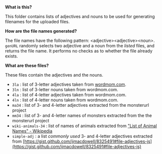 **What is this?**

This folder contains lists of adjectives and nouns to be used for generating filenames for the uploaded files.

**How are the file names generated?**

The file names have the following pattern: &lt;adjective&gt;&lt;adjective&gt;&lt;noun&gt;.
`genURL` randomly selects two adjective and a noun from the _listed_ files, and returns the file name. It performs no checks as to whether the file already exists.

**What are these files?**

These files contain the adjectives and the nouns.

 * `3la` : list of 3-letter adjectives taken from [wordmom.com](https://www.wordmom.com/).
 * `3ln` : list of 3-letter nouns taken from wordmom.com.
 * `4la` : list of 4-letter adjectives taken from wordmom.com.
 * `4ln` : list of 4-letter nouns taken from wordmom.com.
 * `ma34` : list of 3- and 4-letter adjectives extracted from the monsterurl project
 * `mm34` : list of 3- and 4-letter names of monsters extracted from the the monsterurl project
 * `wiki-animals-34` : list of names of animals extracted from ["List of Animal Names" - Wikipedia](https://en.wikipedia.org/wiki/List_of_animal_names)
 * `simple-adj` : a list _commonly used_ 3- and 4-letter adjectives extracted from [https://gist.github.com/ijmacdowell/8325491#file-adjectives-js](https://gist.github.com/ijmacdowell/8325491#file-adjectives-js)
